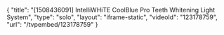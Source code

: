 {
    "title": "[1508436091] IntelliWHiTE CoolBlue Pro Teeth Whitening Light System",
    "type": "solo",
    "layout": "iframe-static",
    "videoId": "123178759",
    "url": "\/tvpembed\/123178759"
}